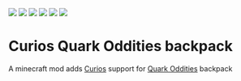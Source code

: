 [![][1]][3] [![][2]][3] [![][4]][5] [![][6]][7] [![][8]][9] [![][10]][11]

# Curios Quark Oddities backpack
A minecraft mod adds [Curios](https://www.curseforge.com/minecraft/mc-mods/curios) support for [Quark Oddities](https://www.curseforge.com/minecraft/mc-mods/quark-oddities) backpack

[1]: http://cf.way2muchnoise.eu/full_445208_downloads.svg
[2]: http://cf.way2muchnoise.eu/versions/445208_all.svg
[3]: https://www.curseforge.com/minecraft/mc-mods/curios-quark-oddities-backpack
[4]: https://img.shields.io/discord/809053891466887169?label=support&logo=discord
[5]: https://discord.gg/FFAdyuqNvm
[6]: https://img.shields.io/github/license/yzl210/CuriosQuarkOBP?logo=github
[7]: https://github.com/yzl210/CuriosQuarkOBP/blob/1.18/LICENSE
[8]: https://img.shields.io/github/issues/yzl210/CuriosQuarkOBP?logo=github
[9]: https://github.com/yzl210/CuriosQuarkOBP/issues
[10]: https://img.shields.io/github/stars/yzl210/CuriosQuarkOBP?logo=github
[11]: https://github.com/yzl210/CuriosQuarkOBP/stargazers